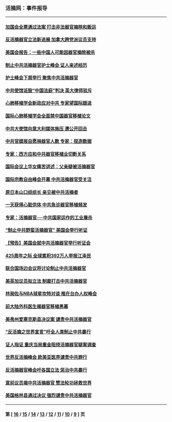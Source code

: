 ### 活摘网：事件报导
---
#### [加国会全票通过法案 打击非法器官摘除和贩运](../../pages/nf5877/n13884924.md?02030430) 
#### [反活摘器官立法新进展 加拿大跨党派议员支持](../../pages/nf5877/n13876061.md?02030430) 
#### [美国会报告：一些中国人可能因器官摘除被杀](../../pages/nf5877/n13867964.md?02030430) 
#### [制止中共活摘器官护士峰会 证人亲述经历](../../pages/nf5877/n13859007.md?02030430) 
#### [护士峰会下周举行 聚焦中共活摘器官](../../pages/nf5877/n13855418.md?02030430) 
#### [中共使馆诋毁“中国法庭”判决 英大律师驳斥](../../pages/nf5877/n13833945.md?02030430) 
#### [心肺移植学会新政应对中共 专家望国际跟进](../../pages/nf5877/n13829043.md?02030430) 
#### [国际心肺移植学会全面禁中国器官移植论文](../../pages/nf5877/n13827785.md?02030430) 
#### [中共大使馆向意大利媒体施压 遭公开回击](../../pages/nf5877/n13826038.md?02030430) 
#### [中共官媒报自愿捐器官人数 专家：捏造数据](../../pages/nf5877/n13814130.md?02030430) 
#### [专家：西方应和中共器官移植业切断关系](../../pages/nf5877/n13772828.md?02030430) 
#### [国际会议上华女痛苦讲述：父亲疑被活摘器官](../../pages/nf5877/n13771583.md?02030430) 
#### [国际宗教自由峰会开幕 中共活摘器官受关注](../../pages/nf5877/n13769995.md?02030430) 
#### [原日本山口组组长 亲见被中共活摘者](../../pages/nf5877/n13767360.md?02030430) 
#### [一天获得心脏供体 中共急诊器官移植频发](../../pages/nf5877/n13764689.md?02030430) 
#### [专家：活摘器官──中共国家运作的工业屠杀](../../pages/nf5877/n13761178.md?02030430) 
#### [“制止中共野蛮活摘器官” 美国会举行听证](../../pages/nf5877/n13735831.md?02030430) 
#### [【预告】美国会就中共活摘器官举行听证会](../../pages/nf5877/n13732843.md?02030430) 
#### [425周年之际 全球累积392万人举报江泽民](../../pages/nf5877/n13719232.md?02030430) 
#### [联合国场边会议将讨论制止中共活摘器官](../../pages/nf5877/n13656361.md?02030430) 
#### [美英加议员拟立法 制裁打击中共活摘器官](../../pages/nf5877/n13430251.md?02030430) 
#### [林昶佐与NBA球星坎特对谈 推在台办人权峰会](../../pages/nf5877/n13414467.md?02030430) 
#### [前大陆外科医生揭器官移植黑幕](../../pages/nf5877/n13401416.md?02030430) 
#### [美弗州爱塞克斯县决议案 谴责中共活摘器官](../../pages/nf5877/n13320919.md?02030430) 
#### [“反活摘之世界宣言”吁全人类制止中共暴行](../../pages/nf5877/n13259730.md?02030430) 
#### [证人指证 重庆当局重金阻挠活摘器官疑案调查](../../pages/nf5877/n13259127.md?02030430) 
#### [世界反活摘峰会 欧美亚医界谴责中共罪行](../../pages/nf5877/n13253550.md?02030430) 
#### [反活摘器官峰会吁各国立法 惩治中共暴行](../../pages/nf5877/n13245052.md?02030430) 
#### [意前议员揭中共活摘器官 赞法轮功拯救世界](../../pages/nf5877/n13203445.md?02030430) 
#### [美国格林县通过决议 强烈谴责中共活摘器官](../../pages/nf5877/n13119367.md?02030430) 

---
#### 第 [ [16](./16.md?02030430) / [15](./15.md?02030430) / [14](./14.md?02030430) / [13](./13.md?02030430) / [12](./12.md?02030430) / [11](./11.md?02030430) / [10](./10.md?02030430) / [9](./9.md?02030430) ] 页
